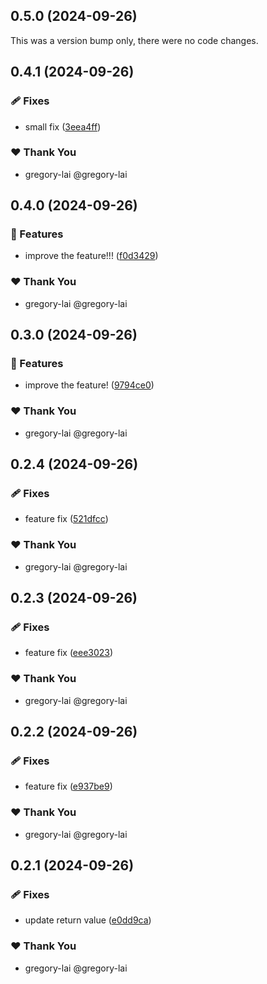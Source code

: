 ## 0.5.0 (2024-09-26)

This was a version bump only, there were no code changes.

## 0.4.1 (2024-09-26)


### 🩹 Fixes

- small fix ([3eea4ff](https://github.com/gregory-lai/mono-demo/commit/3eea4ff))

### ❤️  Thank You

- gregory-lai @gregory-lai

## 0.4.0 (2024-09-26)


### 🚀 Features

- improve the feature!!! ([f0d3429](https://github.com/gregory-lai/mono-demo/commit/f0d3429))

### ❤️  Thank You

- gregory-lai @gregory-lai

## 0.3.0 (2024-09-26)


### 🚀 Features

- improve the feature! ([9794ce0](https://github.com/gregory-lai/mono-demo/commit/9794ce0))

### ❤️  Thank You

- gregory-lai @gregory-lai

## 0.2.4 (2024-09-26)


### 🩹 Fixes

- feature fix ([521dfcc](https://github.com/gregory-lai/mono-demo/commit/521dfcc))

### ❤️  Thank You

- gregory-lai @gregory-lai

## 0.2.3 (2024-09-26)


### 🩹 Fixes

- feature fix ([eee3023](https://github.com/gregory-lai/mono-demo/commit/eee3023))

### ❤️  Thank You

- gregory-lai @gregory-lai

## 0.2.2 (2024-09-26)


### 🩹 Fixes

- feature fix ([e937be9](https://github.com/gregory-lai/mono-demo/commit/e937be9))

### ❤️  Thank You

- gregory-lai @gregory-lai

## 0.2.1 (2024-09-26)


### 🩹 Fixes

- update return value ([e0dd9ca](https://github.com/gregory-lai/mono-demo/commit/e0dd9ca))

### ❤️  Thank You

- gregory-lai @gregory-lai